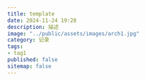 ```yaml
---
title: template
date: 2024-11-24 19:28
description: 描述
image: "../public/assets/images/arch1.jpg"
category: 记录
tags:
- tag1
published: false
sitemap: false
---
```



